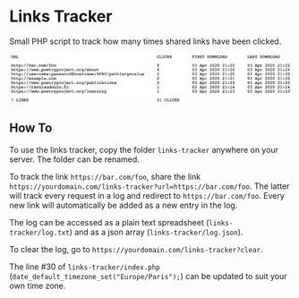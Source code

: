 # Links Tracker

Small PHP script to track how many times shared links have been clicked.

![Links Tracker Log](links-tracker-log.jpg)

## How To

To use the links tracker, copy the folder `links-tracker` anywhere on your server. The folder can be renamed.

To track the link `https://bar.com/foo`, share the link `https://yourdomain.com/links-tracker?url=https://bar.com/foo`. The latter will track every request in a log and redirect to `https://bar.com/foo`. Every new link will automatically be added as a new entry in the log.

The log can be accessed as a plain text spreadsheet (`links-tracker/log.txt`) and as a json array (`links-tracker/log.json`).

To clear the log, go to `https://yourdomain.com/links-tracker?clear`.

The line #30 of `links-tracker/index.php` (`date_default_timezone_set("Europe/Paris");`) can be updated to suit your own time zone.
